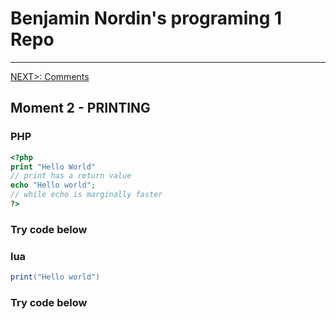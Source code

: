 #  Benjamin Nordin's programing 1 Repo #

***
[NEXT\>: Comments](../comments/code.md)

##  Moment 2 - PRINTING ##

### PHP ###

``` php
<?php
print "Hello World"
// print has a return value
echo "Hello world";
// while echo is marginally faster
?>
```
### Try code below ###

<script src="//repl.it/embed/Kutx/1.js"></script>

### lua ###
``` lua
print("Hello world")
```

### Try code below ###

<script src="//repl.it/embed/KuvN/0.js"></script>
